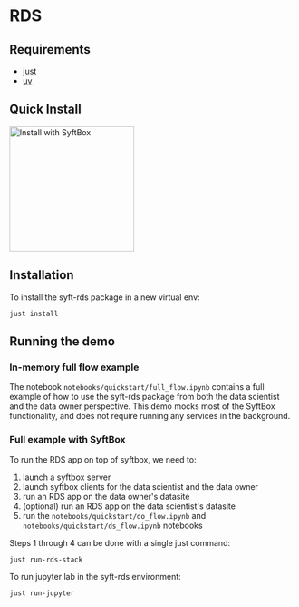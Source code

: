 # RDS

## Requirements

- [just](https://github.com/casey/just?tab=readme-ov-file#installation)
- [uv](https://docs.astral.sh/uv/getting-started/installation/)

## Quick Install

<div align="left">
  <a href="https://syftbox.openmined.org/datasites/liamtrask@gmail.com/app_installer.html?redirect=https://github.com/OpenMined/rds&source=https://github.com/OpenMined/rds" target="_blank">
    <img src="https://img.shields.io/badge/Install%20with-SyftBox-blue?style=for-the-badge&logo=data:image/png;base64,iVBORw0KGgoAAAANSUhEUgAAABAAAAAQCAYAAAAf8/9hAAAACXBIWXMAAAsTAAALEwEAmpwYAAAAAXNSR0IArs4c6QAAAARnQU1BAACxjwv8YQUAAADTSURBVHgBrVLBDYMwDLRDJ2AG2IAyQjdgg3YDGIFu0BHoBnQDmKAjdATcWbEihCSA+tKT4sTn2I4TGWOUc+4GYIcrbn7JWnvHCJSUshJC3LTPWkKrbYR6EKkC0zQZKSVexRxEogTv/ehDSBcW0ogSQA9t/hsG/raIHq+QyS4JyNNPWFGCS4zTOI5L5mgljPNWQs4TvMbYaCHPQopfbSUcPaEUEmvCvBfH0FTlzBqpUxoopTK4LRby6kuMW6WU6vcR+qJnrbUPz/Md3PuMvlCN0WcTZiS8AZcXxhY8Y0v/AAAAAElFTkSuQmCC" alt="Install with SyftBox" width="220">
  </a>
</div>

## Installation

To install the syft-rds package in a new virtual env:

```
just install
```

## Running the demo

### In-memory full flow example

The notebook `notebooks/quickstart/full_flow.ipynb` contains a full example of how to use the syft-rds package from both the data scientist and the data owner perspective. This demo mocks most of the SyftBox functionality, and does not require running any services in the background.

### Full example with SyftBox

To run the RDS app on top of syftbox, we need to:

1. launch a syftbox server
2. launch syftbox clients for the data scientist and the data owner
3. run an RDS app on the data owner's datasite
4. (optional) run an RDS app on the data scientist's datasite
5. run the `notebooks/quickstart/do_flow.ipynb` and `notebooks/quickstart/ds_flow.ipynb` notebooks

Steps 1 through 4 can be done with a single just command:

```
just run-rds-stack
```

To run jupyter lab in the syft-rds environment:

```
just run-jupyter
```
